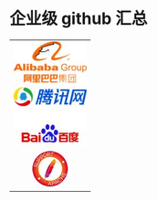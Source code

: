 # 企业级 github 汇总

|                                                                                          |
| :--: |
| <a href="https://github.com/alibaba">![alibaba](../screenshots/工具箱/企业级github汇总/阿里巴巴.jpeg) </a> |
|   <a href="https://github.com/tencent">![tengxun](../screenshots/工具箱/企业级github汇总/腾讯.jpeg)</a>    |
|     <a href="https://github.com/baidu">![baidu](../screenshots/工具箱/企业级github汇总/百度.jpeg) </a>     |
|    <a href="apache">![apache](../screenshots/工具箱/企业级github汇总/apache.jpg) </a>    |

